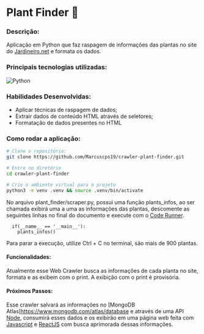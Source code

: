 # Plant Finder :cactus:

### Descrição:
Aplicação em Python que faz raspagem de informações das plantas no site do [Jardineiro.net](https://www.jardineiro.net/plantas-de-a-a-z) e formata os dados.


### Principais tecnologias utilizadas:
![Python](https://img.shields.io/badge/python-3670A0?style=for-the-badge&logo=python&logoColor=ffdd54)

### Habilidades Desenvolvidas: 

- Aplicar técnicas de raspagem de dados;
- Extrair dados de conteúdo HTML através de seletores;
- Formatação de dados presentes no HTML

### Como rodar a aplicação:

```bash
# Clone o repositório:
git clone https://github.com/Marcuscps19/crawler-plant-finder.git

# Entre no diretório
cd crawler-plant-finder

# Crie o ambiente virtual para o projeto
python3 -m venv .venv && source .venv/bin/activate
```

No arquivo plant_finder/scraper.py, possui uma função plants_infos, ao ser chamada exibirá uma a uma as informações das plantas, descomente as seguintes linhas no final do documento e execute com o [Code Runner](https://marketplace.visualstudio.com/items?itemName=formulahendry.code-runner).

```
  if(__name__ == '__main__'):
    plants_infos()
```

Para parar a execução, utilize Ctrl + C no terminal, são mais de 900 plantas.

#### Funcionalidades:

Atualmente esse Web Crawler busca as informações de cada planta no site, formata e as exibem com o print.
A exibição com o print é provisória.

#### Próximos Passos:

   Esse crawler salvará as informações no [MongoDB Atlas]https://www.mongodb.com/atlas/database e através de uma API [Node](https://nodejs.org/en/), consumirá esses dados e os exibirão em uma página web feita com [Javascript](https://developer.mozilla.org/pt-BR/docs/Web/JavaScript) e [ReactJS](https://pt-br.reactjs.org/docs/getting-started.html) com busca aprimorada dessas informações.
